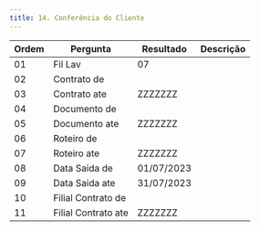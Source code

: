 ```yaml
---
title: 14. Conferência do Cliente
---
```



Ordem | Pergunta | Resultado | Descrição
----- | -------- | --------- | ---------
01    |Fil Lav | 07|
02    |Contrato de | |
03    |Contrato ate |ZZZZZZZ |
04    |Documento de | |
05    |Documento ate |ZZZZZZZ|
06    |Roteiro de | |
07    |Roteiro ate |ZZZZZZZ |
08    |Data Saida de |01/07/2023 |
09    |Data Saida ate |31/07/2023 |
10    |Filial Contrato de | |
11    |Filial Contrato ate |ZZZZZZZ |

